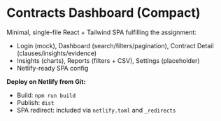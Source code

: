 
# Contracts Dashboard (Compact)

Minimal, single-file React + Tailwind SPA fulfilling the assignment:
- Login (mock), Dashboard (search/filters/pagination), Contract Detail (clauses/insights/evidence)
- Insights (charts), Reports (filters + CSV), Settings (placeholder)
- Netlify-ready SPA config

**Deploy on Netlify from Git:**
- Build: `npm run build`
- Publish: `dist`
- SPA redirect: included via `netlify.toml` and `_redirects`
